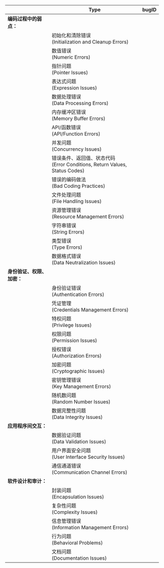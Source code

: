 |      | **Type**                                                     | **bugID** |
|-------------|--------------------------------------------------------------|-----------|
| **编码过程中的弱点：**   |                                                              |           |
|             | 初始化和清除错误</br>(Initialization and Cleanup Errors)                  |           |
|             | 数值错误</br>(Numeric Errors)                                         |           |
|             | 指针问题</br>(Pointer Issues)                                         |           |
|             | 表达式问题</br>(Expression Issues)                                     |           |
|             | 数据处理错误</br>(Data Processing Errors)                               |           |
|             | 内存缓冲区错误</br>(Memory Buffer Errors)                                |           |
|             | API/函数错误</br>(API/Function Errors)                                |           |
|             | 并发问题</br>(Concurrency Issues)                                     |           |
|             | 错误条件、返回值、状态代码</br>(Error Conditions, Return Values, Status Codes) |           |
|             | 错误的编码做法</br>(Bad Coding Practices)                                |           |
|             | 文件处理问题</br>(File Handling Issues)                                 |           |
|             | 资源管理错误</br>(Resource Management Errors)                           |           |
|             | 字符串错误</br>(String Errors)                                         |           |
|             | 类型错误</br>(Type Errors)                                            |           |
|             | 数据格式错误</br>(Data Neutralization Issues)                           |           |
| **身份验证、权限、加密：** |                                                              |           |
|             | 身份验证错误</br>(Authentication Errors)                                |           |
|             | 凭证管理</br>(Credentials Management Errors)                          |           |
|             | 特权问题</br>(Privilege Issues)                                       |           |
|             | 权限问题</br>(Permission Issues)                                      |           |
|             | 授权错误</br>(Authorization Errors)                                   |           |
|             | 加密问题</br>(Cryptographic Issues)                                   |           |
|             | 密钥管理错误</br>(Key Management Errors)                                |           |
|             | 随机数问题</br>(Random Number Issues)                                  |           |
|             | 数据完整性问题</br>(Data Integrity Issues)                               |           |
| **应用程序间交互：**   |                                                              |           |
|             | 数据验证问题</br>(Data Validation Issues)                               |           |
|             | 用户界面安全问题</br>(User Interface Security Issues)                     |           |
|             | 通信通道错误</br>(Communication Channel Errors)                         |           |
| **软件设计和审计：**    |                                                              |           |
|             | 封装问题</br>(Encapsulation Issues)                                   |           |
|             | 复杂性问题</br>(Complexity Issues)                                     |           |
|             | 信息管理错误</br>(Information Management Errors)                        |           |
|             | 行为问题</br>(Behavioral Problems)                                    |           |
|             | 文档问题</br>(Documentation Issues)                                   |           |
